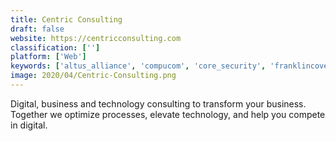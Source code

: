 ```yaml
---
title: Centric Consulting
draft: false 
website: https://centricconsulting.com
classification: ['']
platform: ['Web']
keywords: ['altus_alliance', 'compucom', 'core_security', 'franklincovey', 'merit_solutions', 'oneneck_it_solutions', 'powerobjects', 'radware', 'saint_security_suite', 'sciencesoft', 'sirius', 'velosio', 'vertek']
image: 2020/04/Centric-Consulting.png
---
```

Digital, business and technology consulting to transform your business. Together we optimize processes, elevate technology, and help you compete in digital.